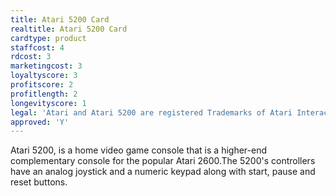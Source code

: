 ```yaml
---
title: Atari 5200 Card
realtitle: Atari 5200 Card
cardtype: product
staffcost: 4
rdcost: 3
marketingcost: 3
loyaltyscore: 3
profitscore: 2
profitlength: 2
longevityscore: 1
legal: 'Atari and Atari 5200 are registered Trademarks of Atari Interactive, Inc.'
approved: 'Y'
---
```

Atari 5200, is a home video game console that is a higher-end complementary console for the popular Atari 2600.The 5200's controllers have an analog joystick and a numeric keypad along with start, pause and reset buttons. 
